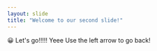 ```yaml
---
layout: slide
title: "Welcome to our second slide!"
---
```

:grinning: Let's go!!!!! Yeee
Use the left arrow to go back!
